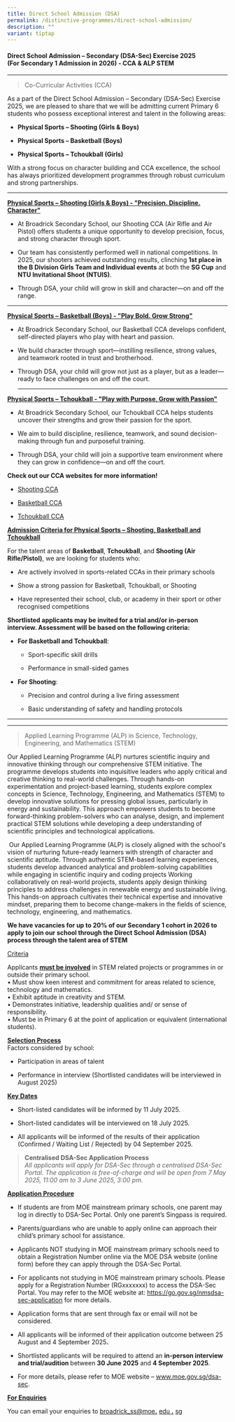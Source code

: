 ```yaml
---
title: Direct School Admission (DSA)
permalink: /distinctive-programmes/direct-school-admission/
description: ""
variant: tiptap
---
```

<h4><strong>Direct School Admission – Secondary (DSA-Sec) Exercise 2025</strong><br><strong>(For Secondary 1 Admission in 2026) - CCA &amp; ALP STEM</strong></h4>
<hr>
<p></p>
<blockquote>
<p>Co-Curricular Activities (CCA)</p>
</blockquote>
<p>As a part of the Direct School Admission – Secondary (DSA-Sec) Exercise
2025, we are pleased to share that we will be admitting current Primary
6 students who possess exceptional interest and talent in the following
areas:</p>
<ul data-tight="true" class="tight">
<li>
<p><strong>Physical Sports – Shooting (Girls &amp; Boys)</strong>
</p>
</li>
<li>
<p><strong>Physical Sports – Basketball (Boys)</strong>
</p>
</li>
<li>
<p><strong>Physical Sports – Tchoukball (Girls)</strong>
</p>
</li>
</ul>
<p>With a strong focus on character building and CCA excellence, the school
has always prioritized development programmes through robust curriculum
and strong partnerships.</p>
<hr>
<p><strong><u>Physical Sports – Shooting (Girls &amp; Boys) - "Precision. Discipline. Character"</u></strong>
</p>
<ul data-tight="true" class="tight">
<li>
<p>At Broadrick Secondary School, our Shooting CCA (Air Rifle and Air Pistol)
offers students a unique opportunity to develop precision, focus, and strong
character through sport.</p>
</li>
<li>
<p>Our team has consistently performed well in national competitions. In
2025, our shooters achieved outstanding results, clinching <strong>1st place in the B Division Girls Team and Individual events</strong> at
both the <strong>SG Cup</strong> and <strong>NTU Invitational Shoot (NTUIS)</strong>.</p>
</li>
<li>
<p>Through DSA, your child will grow in skill and character—on and off the
range.</p>
</li>
</ul>
<hr>
<p><strong><u>Physical Sports – Basketball (Boys) - "Play Bold. Grow Strong"</u></strong>
</p>
<ul data-tight="true" class="tight">
<li>
<p>At Broadrick Secondary School, our Basketball CCA develops confident,
self-directed players who play with heart and passion.</p>
</li>
<li>
<p>We build character through sport—instilling resilience, strong values,
and teamwork rooted in trust and brotherhood.</p>
</li>
<li>
<p>Through DSA, your child will grow not just as a player, but as a leader—ready
to face challenges on and off the court.</p>
<hr>
<p></p>
</li>
</ul>
<p><strong><u>Physical Sports – Tchoukball - "Play with Purpose, Grow with Passion"</u></strong>
</p>
<ul data-tight="true" class="tight">
<li>
<p>At Broadrick Secondary School, our Tchoukball CCA helps students uncover
their strengths and grow their passion for the sport.</p>
</li>
<li>
<p>We aim to build discipline, resilience, teamwork, and sound decision-making
through fun and purposeful training.</p>
</li>
<li>
<p>Through DSA, your child will join a supportive team environment where
they can grow in confidence—on and off the court.</p>
</li>
</ul>
<p></p>
<p><strong>Check out our CCA websites for more information!</strong>
</p>
<ul data-tight="true" class="tight">
<li>
<p><a href="https://www.broadricksec.moe.edu.sg/cca/physical-sports/shooting-air-rifle/" rel="noopener nofollow" target="_blank">Shooting CCA</a>
</p>
</li>
<li>
<p><a href="https://www.broadricksec.moe.edu.sg/cca/physical-sports/basketball/" rel="noopener nofollow" target="_blank">Basketball CCA</a>
</p>
</li>
<li>
<p><a href="https://www.broadricksec.moe.edu.sg/cca/physical-sports/tchoukball/" rel="noopener nofollow" target="_blank">Tchoukball CCA</a>
<br>
</p>
</li>
</ul>
<p><strong><u>Admission Criteria for Physical Sports – Shooting, Basketball and Tchoukball</u></strong>
</p>
<p>For the talent areas of <strong>Basketball</strong>, <strong>Tchoukball</strong>,
and <strong>Shooting (Air Rifle/Pistol)</strong>, we are looking for students
who:</p>
<ul>
<li>
<p>Are actively involved in sports-related CCAs in their primary schools</p>
</li>
<li>
<p>Show a strong passion for Basketball, Tchoukball, or Shooting</p>
</li>
<li>
<p>Have represented their school, club, or academy in their sport or other
recognised competitions</p>
<p></p>
</li>
</ul>
<p><strong>Shortlisted applicants may be invited for a trial and/or in-person interview. Assessment will be based on the following criteria:</strong>
</p>
<ul>
<li>
<p><strong>For Basketball and Tchoukball</strong>:</p>
<ul>
<li>
<p>Sport-specific skill drills</p>
</li>
<li>
<p>Performance in small-sided games</p>
</li>
</ul>
</li>
<li>
<p><strong>For Shooting</strong>:</p>
<ul>
<li>
<p>Precision and control during a live firing assessment</p>
</li>
<li>
<p>Basic understanding of safety and handling protocols</p>
</li>
</ul>
</li>
</ul>
<hr>
<hr>
<p></p>
<blockquote>
<p>Applied Learning Programme (ALP) in Science, Technology, Engineering,
and Mathematics (STEM)</p>
</blockquote>
<p>Our Applied Learning Programme (ALP) nurtures scientific inquiry and innovative
thinking through our comprehensive STEM initiative. The programme develops
students into inquisitive leaders who apply critical and creative thinking
to real-world challenges. Through hands-on experimentation and project-based
learning, students explore complex concepts in Science, Technology, Engineering,
and Mathematics (STEM) to develop innovative solutions for pressing global
issues, particularly in energy and sustainability. This approach empowers
students to become forward-thinking problem-solvers who can analyse, design,
and implement practical STEM solutions while developing a deep understanding
of scientific principles and technological applications.</p>
<p>&nbsp;Our Applied Learning Programme (ALP) is closely aligned with the
school's vision of nurturing future-ready learners with strength of character
and scientific aptitude. Through authentic STEM-based learning experiences,
students develop advanced analytical and problem-solving capabilities while
engaging in scientific inquiry and coding projects Working collaboratively
on real-world projects, students apply design thinking principles to address
challenges in renewable energy and sustainable living. This hands-on approach
cultivates their technical expertise and innovative mindset, preparing
them to become change-makers in the fields of science, technology, engineering,
and mathematics.</p>
<p><strong>We have vacancies for up to 20% of our Secondary 1 cohort in 2026 to apply to join our school through the Direct School Admission (DSA) process through the talent area of STEM</strong>
</p>
<p><u>Criteria</u>
</p>
<p>Applicants <strong><u>must be involved</u></strong> in STEM related projects
or programmes in or outside their primary school.
<br>• Must show keen interest and commitment for areas related to science,
technology and mathematics.
<br>• Exhibit aptitude in creativity and STEM.
<br>• Demonstrates initiative, leadership qualities and/ or sense of responsibility.
<br>• Must be in Primary 6 at the point of application or equivalent (international
students).
<br>
</p>
<p><strong><u>Selection Process</u></strong><u> </u>
<br>Factors considered by school:</p>
<ul data-tight="true" class="tight">
<li>
<p>Participation in areas of talent</p>
</li>
<li>
<p>Performance in interview (Shortlisted candidates will be interviewed in
August 2025)</p>
</li>
</ul>
<p><strong><u>Key Dates</u></strong>
</p>
<ul data-tight="true" class="tight">
<li>
<p>Short-listed candidates will be informed by 11 July 2025.</p>
</li>
<li>
<p>Short-listed candidates will be interviewed on 18 July 2025.</p>
</li>
<li>
<p>All applicants will be informed of the results of their application (Confirmed
/ Waiting List / Rejected) by 04 September 2025.</p>
<p></p>
</li>
</ul>
<blockquote>
<p><strong>Centralised DSA-Sec Application Process</strong> 
<br><em>All applicants will apply for DSA-Sec through a centralised DSA-Sec Portal. The application is free-of-charge and will be open from 7 May 2025, 11:00 am to 3 June 2025, 3:00 pm.</em>
</p>
</blockquote>
<p><strong><u>Application Procedure</u></strong>
</p>
<ul data-tight="true" class="tight">
<li>
<p>If students are from MOE mainstream primary schools, one parent may log
in directly to DSA-Sec Portal. Only one parent’s Singpass is required.</p>
</li>
<li>
<p>Parents/guardians who are unable to apply online can approach their child’s
primary school for assistance.</p>
</li>
<li>
<p>Applicants NOT studying in MOE mainstream primary schools need to obtain
a Registration Number online via the MOE DSA website (online form) before
they can apply through the DSA-Sec Portal.</p>
</li>
<li>
<p>For applicants not studying in MOE mainstream primary schools. Please
apply for a Registration Number (RGxxxxxxx) to access the DSA-Sec Portal.
You may refer to the MOE website at: <a href="https://go.gov.sg/nmsdsa-sec-application" rel="noopener noreferrer nofollow" target="_blank"><u>https://go.gov.sg/nmsdsa-sec-application</u></a> for
more details.</p>
</li>
<li>
<p>Application forms that are sent through fax or email will not be considered.</p>
</li>
<li>
<p>All applicants will be informed of their application outcome between 25
August and 4 September 2025<strong>.</strong>
</p>
</li>
<li>
<p>Shortlisted applicants will be required to attend an <strong>in-person interview and trial/audition </strong>between&nbsp;<strong>30 June 2025</strong>&nbsp;and&nbsp;<strong>4 September 2025</strong>.</p>
</li>
<li>
<p>For more details, please refer to MOE website –&nbsp;<a href="http://www.moe.gov.sg/dsa-sec" rel="noopener noreferrer nofollow" target="_blank">www.moe.gov.sg/dsa-sec</a>.</p>
</li>
</ul>
<p><strong><u>For Enquiries</u></strong>
</p>
<p>You can email your enquiries to <a href="mailto:bendemeer_ss@moe.edu.sg" rel="noopener noreferrer nofollow" target="_blank"><u>broadrick_ss@moe</u></a><strong><a href="mailto:bendemeer_ss@moe.edu.sg" rel="noopener noreferrer nofollow" target="_blank"><u>.</u></a></strong>
<a href="mailto:bendemeer_ss@moe.edu.sg" rel="noopener noreferrer nofollow" target="_blank"><u>edu</u>
</a><strong><a href="mailto:bendemeer_ss@moe.edu.sg" rel="noopener noreferrer nofollow" target="_blank"><u>.</u></a></strong>
<a href="mailto:bendemeer_ss@moe.edu.sg" rel="noopener noreferrer nofollow" target="_blank"><u>sg</u>
</a>
</p>